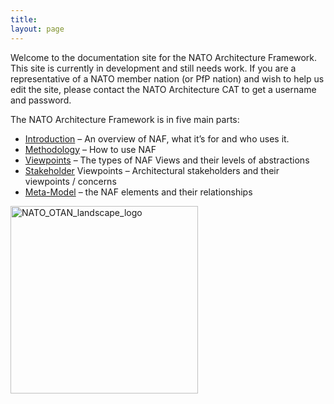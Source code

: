 ```yaml
---
title: 
layout: page
---
```


Welcome to the documentation site for the NATO Architecture
Framework. This site is currently in development and still needs
work. If you are a representative of a NATO member nation (or PfP
nation) and wish to help us edit the site, please contact the NATO
Architecture CAT to get a username and password.


The NATO Architecture Framework is in five main parts:


* [Introduction](introduction/) – An overview of NAF, what it’s for and who uses it.
* [Methodology](methodology/) – How to use NAF
* [Viewpoints](viewpoints/) – The types of NAF Views and their levels of abstractions
* [Stakeholder](stakeholder/) Viewpoints – Architectural stakeholders and their viewpoints / concerns
* [Meta-Model](meta-model/) – the NAF elements and their relationships


<p><img class="pull-right" alt="NATO_OTAN_landscape_logo" src="http://nafdocs.org/wp-content/uploads/2013/09/NATO_OTAN_landscape_logo.svg" width="300/" /></p>
